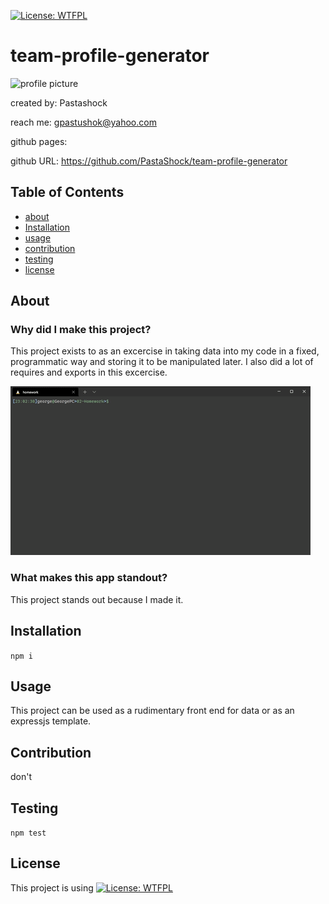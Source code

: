
[![License: WTFPL](https://img.shields.io/badge/License-WTFPL-brightgreen.svg)](http://www.wtfpl.net/about/)
# team-profile-generator
![profile picture](https://github.com/Pastashock.png?size=80)

created by: Pastashock

reach me: gpastushok@yahoo.com

github pages: 

github URL: https://github.com/PastaShock/team-profile-generator


## Table of Contents
- [about](#about)
- [Installation](#Installation)
- [usage](#Usage)
- [contribution](#Contribution)
- [testing](#testing)
- [license](#license)

## About

### Why did I make this project?
This project exists to as an excercise in taking data into my code in a fixed, programmatic way and storing it to be manipulated later. I also did a lot of requires and exports in this excercise.

![screenshot of the app](./Assets/team-profile-generator.gif)

### What makes this app standout?
This project stands out because I made it.

## Installation
```npm i```

## Usage

This project can be used as a rudimentary front end for data or as an expressjs template.

## Contribution
don't

## Testing
```npm test```

## License
This project is using [![License: WTFPL](https://img.shields.io/badge/License-WTFPL-brightgreen.svg)](http://www.wtfpl.net/about/)

    